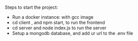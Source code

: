 Steps to start the project:

- Run a docker instance: with gcc image
- cd client , and npm start, to run the frontend
- cd server and node index.js to run the server
- Setup a mongodb database, and add ur url to the .env file